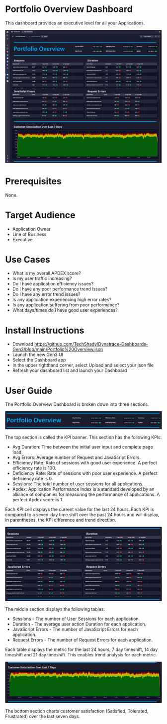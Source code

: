 # Portfolio Overview Dashboard
This dashboard provides an executive level for all your Applications.

![Portfolio Overview Dashboard](PortfolioOverview.png)

# Prerequisites

None.

# Target Audience

- Application Owner
- Line of Business
- Executive

# Use Cases

- What is my overall APDEX score?
- Is my user traffic increasing?
- Do I have application efficiency issues?
- Do I have any poor performance trend issues?
- Do I have any error trend issues?
- Is any application experiencing high error rates?
- Is any application suffering from poor performance?
- What days/times do I have good user experiences?

# Install Instructions

- Download https://github.com/TechShady/Dynatrace-Dashboards-Gen3/blob/main/Portfolio%20Overview.json
- Launch the new Gen3 UI
- Select the Dashboard app
- In the upper righthand corner, select Upload and select your json file
- Refresh your dashboard list and launch your Dashboard

# User Guide

The Portfolio Overview Dashboard is broken down into three sections.

![Portfolio Overview Dashboard](PortfolioOverview-1.png)

The top section is called the KPI banner. This section has the following KPIs:
- Avg Duration: Time between the initial user input and complete page load.
- Avg Errors: Average number of Request and JavaScript Errors.
- Efficiency Rate: Rate of sessions with good user experience. A perfect efficiency rate is 100.
- Deficiency Rate: Rate of sessions with poor user experience. A perfect deficiency rate is 0.
- Sessions: The total number of user sessions for all applications.
- Apdex: Application Performance Index is a standard developed by an alliance of companies for measuring the performance of applications. A perfect Apdex score is 1.

Each KPI cell displays the current value for the last 24 hours. Each KPI is compared to a seven-day time shift over the past 24 hours and will display, in parentheses, the KPI difference and trend direction.

![Portfolio Overview Dashboard](PortfolioOverview-2.png)

The middle section displays the following tables: 
- Sessions - The number of User Sessions for each application.
- Duration - The average user action Duration for each application.
- JavaScript Errors - The number of JavaScript Errors for each application.
- Request Errors - The number of Request Errors for each application.

 Each table displays the metric for the last 24 hours, 7 day timeshift, 14 day timeshift and 21 day timeshift. This enables trend analysis for each metric.
  
![Portfolio Overview Dashboard](PortfolioOverview-3.png)

The bottom section charts customer satisfaction (Satisfied, Tolerated, Frustrated) over the last seven days.
